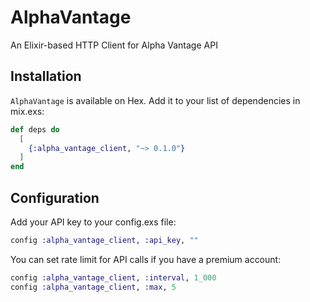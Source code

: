 # AlphaVantage

An Elixir-based HTTP Client for Alpha Vantage API

## Installation

`AlphaVantage` is available on Hex. Add it to your list of dependencies in mix.exs:

```elixir
def deps do
  [
    {:alpha_vantage_client, "~> 0.1.0"}
  ]
end
```

## Configuration

Add your API key to your config.exs file:

```elixir
config :alpha_vantage_client, :api_key, ""
```

You can set rate limit for API calls if you have a premium account:

```elixir
config :alpha_vantage_client, :interval, 1_000
config :alpha_vantage_client, :max, 5
```
